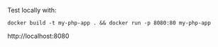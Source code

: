 Test locally with:

`docker build -t my-php-app . && docker run -p 8080:80 my-php-app`

http://localhost:8080